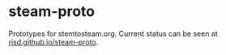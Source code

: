 steam-proto
===========

Prototypes for stemtosteam.org. Current status can be seen at [risd.github.io/steam-proto][].

[risd.github.io/steam-proto]:http://risd.github.io/steam-proto
